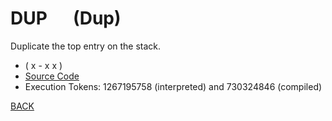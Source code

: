 # DUP &emsp; (Dup)
Duplicate the top entry on the stack.
* ( x - x x )
* [Source Code](../words/core/Dup.cs)
* Execution Tokens: 1267195758 (interpreted) and 730324846 (compiled)


[BACK](builtins.md#Dup)
